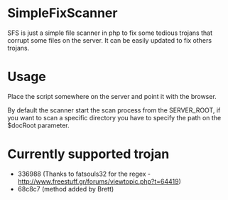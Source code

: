 SimpleFixScanner
================
SFS is just a simple file scanner in php to fix some tedious trojans that corrupt some files on the server.
It can be easily updated to fix others trojans.

Usage
=====
Place the script somewhere on the server and point it with the browser.

By default the scanner start the scan process from the SERVER_ROOT, if you want to scan a specific directory you have to specify the path on the $docRoot parameter.


Currently supported trojan
================
- 336988 (Thanks to fatsouls32 for the regex - http://www.freestuff.gr/forums/viewtopic.php?t=64419)
- 68c8c7 (method added by Brett)

